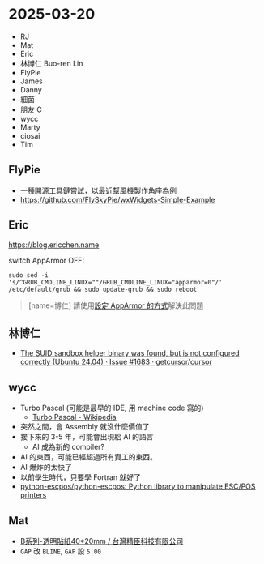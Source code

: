 # 2025-03-20

- RJ
- Mat
- Eric
- 林博仁 Buo-ren Lin
- FlyPie
- James
- Danny
- 細菌
- 朋友 C
- wycc
- Marty
- ciosai
- Tim


## FlyPie

- [一種開源工具鏈嘗試，以最近幫風機製作角座為例](https://flyskypie.github.io/blog/2025-03-15_opensource-3d-workflow/)
- https://github.com/FlySkyPie/wxWidgets-Simple-Example


## Eric

<https://blog.ericchen.name>

switch AppArmor OFF:

```
sudo sed -i 's/^GRUB_CMDLINE_LINUX=""/GRUB_CMDLINE_LINUX="apparmor=0"/' /etc/default/grub && sudo update-grub && sudo reboot
```

> [name=博仁] 請使用[設定 AppArmor 的方式](https://github.com/getcursor/cursor/issues/1683#issuecomment-2734256845)解決此問題


## 林博仁

* [The SUID sandbox helper binary was found, but is not configured correctly (Ubuntu 24.04) · Issue #1683 · getcursor/cursor](https://github.com/getcursor/cursor/issues/1683#issuecomment-2734256845)


## wycc

- Turbo Pascal (可能是最早的 IDE, 用 machine code 寫的)
    - [Turbo Pascal - Wikipedia](https://en.wikipedia.org/wiki/Turbo_Pascal)
- 突然之間，會 Assembly 就沒什麼價值了
- 接下來的 3-5 年，可能會出現給 AI 的語言
    - AI 成為新的 compiler?
- AI 的東西，可能已經超過所有資工的東西。
- AI 爆炸的太快了
- 以前學生時代，只要學 Fortran 就好了
- [python-escpos/python-escpos: Python library to manipulate ESC/POS printers](https://github.com/python-escpos/python-escpos)


## Mat

- [B系列-透明貼紙40*20mm / 台灣精臣科技有限公司](https://www.niimbot.com.tw/product/b%E7%B3%BB%E5%88%97-%E9%80%8F%E6%98%8E%E8%B2%BC%E7%B4%994020mm/)
- `GAP` 改 `BLINE`, `GAP` 設 `5.00`


